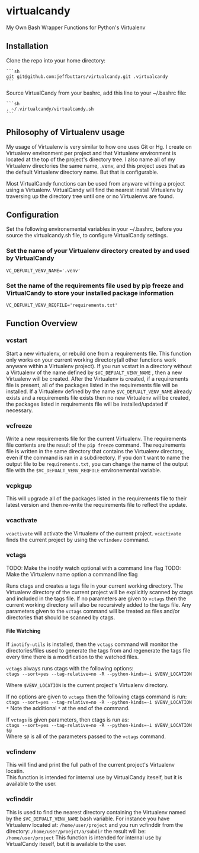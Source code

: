 virtualcandy
============

My Own Bash Wrapper Functions for Python's Virtualenv

## Installation

Clone the repo into your home directory:

    ```sh
    git git@github.com:jeffbuttars/virtualcandy.git .virtualcandy
    ```

Source VirtualCandy from your bashrc, add this line to your ~/.bashrc file:

    ```sh
    . ~/.virtualcandy/virtualcandy.sh
    ```


## Philosophy of Virtualenv usage

My usage of Virtualenv is very similar to how one uses Git or Hg.
I create on Virtualenv environment per project and that Virtualenv environment
is located at the top of the project's directory tree. I also name 
all of my Virtualenv directories the same name, .venv, and this project
uses that as the default Virtualenv directory name. But that is configurable.  

Most VirtualCandy functions can be used from anyware withing a project using a
Virtualenv. VirtualCandy will find the nearest install Virtualenv by traversing
up the directory tree until one or no Virtualenvs are found.

## Configuration

Set the following environemental variables in your ~/.bashrc, before
you source the virtualcandy.sh file, to configure VirtualCandy settings.


### Set the name of your Virtualenv directory created by and used by VirtualCandy
    VC_DEFUALT_VENV_NAME='.venv'


### Set the name of the requirements file used by pip freeze and VirtualCandy to store your installed package information

    VC_DEFUALT_VENV_REQFILE='requirements.txt'

## Function Overview

### vcstart

Start a new virtualenv, or rebuild one from a requirements file. This
function only works on your current working directory(all other functions work
anyware within a Virtualenv project). If you run vcstart in a
directory without a Virtualenv of the name defined by `$VC_DEFUALT_VENV_NAME` ,
then a new Virtualenv will be created. After the Virtualenv is created, if a
requirements file is present, all of the packages listed in the
requirements file will be installed. If a Virtualenv defined by the name
`$VC_DEFUALT_VENV_NAME` already exists and a requirements file exists then no
new Virtualenv will be created, the packages listed in requirements file will be
installed/updated if necessary.

### vcfreeze

Write a new requirements file for the current Virtualenv. The
requirements file contents are the result of the `pip freeze` command. The
requirements file is written in the same directory that contains the
Virtualenv directory, even if the command is ran in a subdirectory.
If you don't want to name the output file to be `requirements.txt`, you can
change the name of the output file with the `$VC_DEFUALT_VENV_REQFILE`
environemental variable.

### vcpkgup

This will upgrade all of the packages listed in the requirements file to their
latest version and then re-write the requirements file to reflect the update.

### vcactivate

`vcactivate` will activate the Virtualenv of the current project. `vcactivate` finds
the current project by using the `vcfindenv` command.

### vctags

TODO: Make the inotify watch optional with a command line flag
TODO: Make the Virtualenv name option a command line flag 

Runs ctags and creates a tags file in your current working directory. The
Virtualenv directory of the current project will be explicitly scanned by ctags
and included in the tags file. If no parameters are given to `vctags` then the
current working directory will also be recursively added to the tags file. Any
parameters given to the `vctags` command will be treated as files and/or
directories that should be scanned by ctags. 

#### File Watching

If `inotify-utils` is installed, then the `vctags` command will monitor the
directories/files used to generate the tags from and regenerate the tags file
every time there is a modification to the watched files.  

`vctags` always runs ctags with the following options:  
    `ctags --sort=yes --tag-relative=no -R --python-kinds=-i $VENV_LOCATION`

Where `$VENV_LOCATION` is the current project's Virtualenv directory.

If no options are given to `vctags` then the following ctags command is run:  
    `ctags --sort=yes --tag-relative=no -R --python-kinds=-i $VENV_LOCATION *`
Note the additional `*` at the end of the command.  

If `vctags` is given parameters, then ctags is run as:  
    `ctags --sort=yes --tag-relative=no -R --python-kinds=-i $VENV_LOCATION $@`  
Where `$@` is all of the parameters passed to the `vctags` command.


### vcfindenv

This will find and print the full path of the current project's Virtualenv
locatin.  
This function is intended for internal use by VirtualCandy iteself, but it is
available to the user.

### vcfinddir

This is used to find the nearest directory containing the Virtualenv named by
the `$VC_DEFUALT_VENV_NAME` bash variable. For instance you have Virtualenv
located at:
    `/home/user/project`
and you run vcfinddir from the directory:
    `/home/user/proejct/a/subdir`
the result will be:
    `/home/user/project`
This function is intended for internal use by VirtualCandy iteself, but it is
available to the user.

